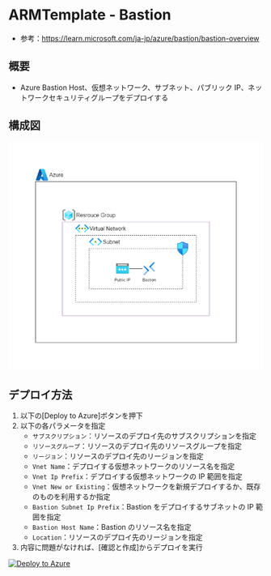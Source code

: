 # ARMTemplate - Bastion

- 参考：https://learn.microsoft.com/ja-jp/azure/bastion/bastion-overview
## 概要

- Azure Bastion Host、仮想ネットワーク、サブネット、パブリック IP、ネットワークセキュリティグループをデプロイする

## 構成図

![Bastion 構成図](./Bastion.png)

## デプロイ方法

1. 以下の[Deploy to Azure]ボタンを押下
2. 以下の各パラメータを指定
   - `サブスクリプション`：リソースのデプロイ先のサブスクリプションを指定
   - `リソースグループ`：リソースのデプロイ先のリソースグループを指定
   - `リージョン`：リソースのデプロイ先のリージョンを指定
   - `Vnet Name`：デプロイする仮想ネットワークのリソース名を指定
   - `Vnet Ip Prefix`：デプロイする仮想ネットワークの IP 範囲を指定
   - `Vnet New or Existing`：仮想ネットワークを新規デプロイするか、既存のものを利用するか指定
   - `Bastion Subnet Ip Prefix`：Bastion をデプロイするサブネットの IP 範囲を指定
   - `Bastion Host Name`：Bastion のリソース名を指定
   - `Location`：リソースのデプロイ先のリージョンを指定
3. 内容に問題がなければ、[確認と作成]からデプロイを実行

[![Deploy to Azure](https://aka.ms/deploytoazurebutton)](https://portal.azure.com/#create/Microsoft.Template/uri/https%3A%2F%2Fraw.githubusercontent.com%2Ffixer-github%2FFIXER.CloudConfigCMP%2Fdevelop%2FARMTemplate%2FBasicTemplate%2FNetwork%2FBastion%2FBastion_template.json)